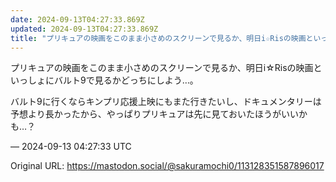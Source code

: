 ```yaml
---
date: 2024-09-13T04:27:33.869Z
updated: 2024-09-13T04:27:33.869Z
title: "プリキュアの映画をこのまま小さめのスクリーンで見るか、明日i☆Risの映画といっ[...]"
---
```


<p>プリキュアの映画をこのまま小さめのスクリーンで見るか、明日i☆Risの映画といっしょにバルト9で見るかどっちにしよう…。</p><p>バルト9に行くならキンプリ応援上映にもまた行きたいし、ドキュメンタリーは予想より長かったから、やっぱりプリキュアは先に見ておいたほうがいいかも…？</p>

&mdash; 2024-09-13 04:27:33 UTC

Original URL: https://mastodon.social/@sakuramochi0/113128351587896017

